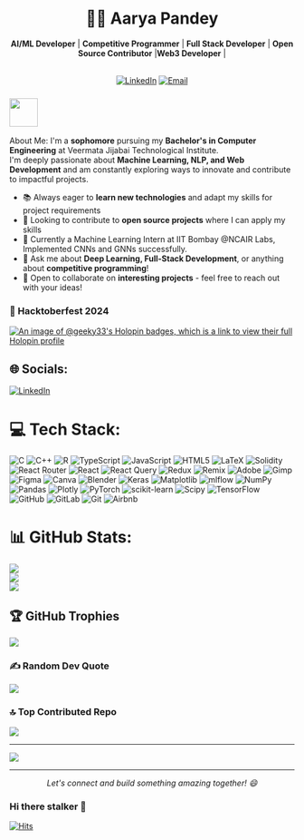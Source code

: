 <div align="center">
  <h1>👨‍💻 Aarya Pandey</h1>
  <div>
    <b>AI/ML Developer</b> | <b>Competitive Programmer</b> | <b>Full Stack Developer</b> | <b>Open Source Contributor</b> |<b>Web3 Developer</b> |
  </div>
  <br>
  
  [![LinkedIn](https://img.shields.io/badge/-LinkedIn-blue?style=for-the-badge&logo=linkedin&logoColor=white&link=https://linkedin.com/in/aarya-pandey-vjtics27)](https://linkedin.com/in/aarya-pandey-vjtics27)
  [![Email](https://img.shields.io/badge/-Email-red?style=for-the-badge&logo=gmail&logoColor=white&link=mailto:anpandey_b23@ce.vjti.ac.in)](mailto:anpandey_b23@ce.vjti.ac.in)
</div>

### <img src="https://media.giphy.com/media/VgCDAzcKvsR6OM0uWg/giphy.gif" width="50"> 
About Me:
I'm a **sophomore** pursuing my **Bachelor's in Computer Engineering** at Veermata Jijabai Technological Institute.
</br> I'm deeply passionate about **Machine Learning, NLP, and Web Development** and am constantly exploring ways to innovate and contribute to impactful projects.

- 📚 Always eager to **learn new technologies** and adapt my skills for project requirements
- 🤝 Looking to contribute to **open source projects** where I can apply my skills
- 🌱 Currently a Machine Learning Intern at IIT Bombay @NCAIR Labs, Implemented CNNs and GNNs successfully.
- 💬 Ask me about **Deep Learning, Full-Stack Development**, or anything about **competitive programming**!
- 👯 Open to collaborate on **interesting projects** - feel free to reach out with your ideas!

### 🎯 Hacktoberfest 2024
[![An image of @geeky33's Holopin badges, which is a link to view their full Holopin profile](https://holopin.me/geeky33)](https://holopin.io/@geeky33)

## 🌐 Socials:
[![LinkedIn](https://img.shields.io/badge/LinkedIn-%230077B5.svg?logo=linkedin&logoColor=white)](https://linkedin.com/in/https://www.linkedin.com/in/aarya-pandey-vjtics27/) 

# 💻 Tech Stack:
![C](https://img.shields.io/badge/c-%2300599C.svg?style=plastic&logo=c&logoColor=white) ![C++](https://img.shields.io/badge/c++-%2300599C.svg?style=plastic&logo=c%2B%2B&logoColor=white) ![R](https://img.shields.io/badge/r-%23276DC3.svg?style=plastic&logo=r&logoColor=white) ![TypeScript](https://img.shields.io/badge/typescript-%23007ACC.svg?style=plastic&logo=typescript&logoColor=white) ![JavaScript](https://img.shields.io/badge/javascript-%23323330.svg?style=plastic&logo=javascript&logoColor=%23F7DF1E) ![HTML5](https://img.shields.io/badge/html5-%23E34F26.svg?style=plastic&logo=html5&logoColor=white) ![LaTeX](https://img.shields.io/badge/latex-%23008080.svg?style=plastic&logo=latex&logoColor=white) ![Solidity](https://img.shields.io/badge/Solidity-%23363636.svg?style=plastic&logo=solidity&logoColor=white) ![React Router](https://img.shields.io/badge/React_Router-CA4245?style=plastic&logo=react-router&logoColor=white) ![React](https://img.shields.io/badge/react-%2320232a.svg?style=plastic&logo=react&logoColor=%2361DAFB) ![React Query](https://img.shields.io/badge/-React%20Query-FF4154?style=plastic&logo=react%20query&logoColor=white) ![Redux](https://img.shields.io/badge/redux-%23593d88.svg?style=plastic&logo=redux&logoColor=white) ![Remix](https://img.shields.io/badge/remix-%23000.svg?style=plastic&logo=remix&logoColor=white) ![Adobe](https://img.shields.io/badge/adobe-%23FF0000.svg?style=plastic&logo=adobe&logoColor=white) ![Gimp](https://img.shields.io/badge/Gimp-657D8B?style=plastic&logo=gimp&logoColor=FFFFFF) ![Figma](https://img.shields.io/badge/figma-%23F24E1E.svg?style=plastic&logo=figma&logoColor=white) ![Canva](https://img.shields.io/badge/Canva-%2300C4CC.svg?style=plastic&logo=Canva&logoColor=white) ![Blender](https://img.shields.io/badge/blender-%23F5792A.svg?style=plastic&logo=blender&logoColor=white) ![Keras](https://img.shields.io/badge/Keras-%23D00000.svg?style=plastic&logo=Keras&logoColor=white) ![Matplotlib](https://img.shields.io/badge/Matplotlib-%23ffffff.svg?style=plastic&logo=Matplotlib&logoColor=black) ![mlflow](https://img.shields.io/badge/mlflow-%23d9ead3.svg?style=plastic&logo=numpy&logoColor=blue) ![NumPy](https://img.shields.io/badge/numpy-%23013243.svg?style=plastic&logo=numpy&logoColor=white) ![Pandas](https://img.shields.io/badge/pandas-%23150458.svg?style=plastic&logo=pandas&logoColor=white) ![Plotly](https://img.shields.io/badge/Plotly-%233F4F75.svg?style=plastic&logo=plotly&logoColor=white) ![PyTorch](https://img.shields.io/badge/PyTorch-%23EE4C2C.svg?style=plastic&logo=PyTorch&logoColor=white) ![scikit-learn](https://img.shields.io/badge/scikit--learn-%23F7931E.svg?style=plastic&logo=scikit-learn&logoColor=white) ![Scipy](https://img.shields.io/badge/SciPy-%230C55A5.svg?style=plastic&logo=scipy&logoColor=%white) ![TensorFlow](https://img.shields.io/badge/TensorFlow-%23FF6F00.svg?style=plastic&logo=TensorFlow&logoColor=white) ![GitHub](https://img.shields.io/badge/github-%23121011.svg?style=plastic&logo=github&logoColor=white) ![GitLab](https://img.shields.io/badge/gitlab-%23181717.svg?style=plastic&logo=gitlab&logoColor=white) ![Git](https://img.shields.io/badge/git-%23F05033.svg?style=plastic&logo=git&logoColor=white) ![Airbnb](https://img.shields.io/badge/Airbnb-%23ff5a5f.svg?style=plastic&logo=Airbnb&logoColor=white)
# 📊 GitHub Stats:
![](https://github-readme-stats.vercel.app/api?username=geeky33&theme=dark&hide_border=false&include_all_commits=true&count_private=true)<br/>
![](https://nirzak-streak-stats.vercel.app/?user=geeky33&theme=dark&hide_border=false)<br/>
![](https://github-readme-stats.vercel.app/api/top-langs/?username=geeky33&theme=dark&hide_border=false&include_all_commits=true&count_private=true&layout=compact)

## 🏆 GitHub Trophies
![](https://github-profile-trophy.vercel.app/?username=geeky33&theme=radical&no-frame=false&no-bg=true&margin-w=4)

### ✍️ Random Dev Quote
![](https://quotes-github-readme.vercel.app/api?type=horizontal&theme=radical)

### 🔝 Top Contributed Repo
![](https://github-contributor-stats.vercel.app/api?username=geeky33&limit=5&theme=dark&combine_all_yearly_contributions=true)

---
[![](https://visitcount.itsvg.in/api?id=geeky33&icon=2&color=12)](https://visitcount.itsvg.in)

<!-- Proudly created with GPRM ( https://gprm.itsvg.in ) -->

<div align="center">
  
  ---
  <i>Let's connect and build something amazing together! 😄</i>
</div>

### Hi there stalker 👋
[![Hits](https://u8views.com/api/v1/github/profiles/141430616/views/day-week-month-total-count.svg)](https://u8views.com/github/geeky33)
<!---
geeky33/geeky33 is a ✨ special ✨ repository because its `README.md` (this file) appears on your GitHub profile.
You can click the Preview link to take a look at your changes.
--->
